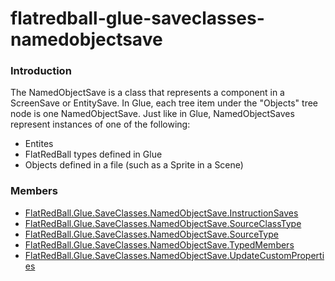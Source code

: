 # flatredball-glue-saveclasses-namedobjectsave

### Introduction

The NamedObjectSave is a class that represents a component in a ScreenSave or EntitySave. In Glue, each tree item under the "Objects" tree node is one NamedObjectSave. Just like in Glue, NamedObjectSaves represent instances of one of the following:

* Entites
* FlatRedBall types defined in Glue
* Objects defined in a file (such as a Sprite in a Scene)

### Members

* [FlatRedBall.Glue.SaveClasses.NamedObjectSave.InstructionSaves](../../../frb/docs/index.php)
* [FlatRedBall.Glue.SaveClasses.NamedObjectSave.SourceClassType](../../../frb/docs/index.php)
* [FlatRedBall.Glue.SaveClasses.NamedObjectSave.SourceType](../../../frb/docs/index.php)
* [FlatRedBall.Glue.SaveClasses.NamedObjectSave.TypedMembers](../../../frb/docs/index.php)
* [FlatRedBall.Glue.SaveClasses.NamedObjectSave.UpdateCustomProperties](../../../frb/docs/index.php)

